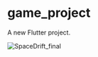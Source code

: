 # game_project

A new Flutter project.


![SpaceDrift_final](https://github.com/jdabbasi990/MAPD-Flutter-Project/assets/39283578/fe9055c3-a8ab-48fa-83f2-8bbce2a8683b)

